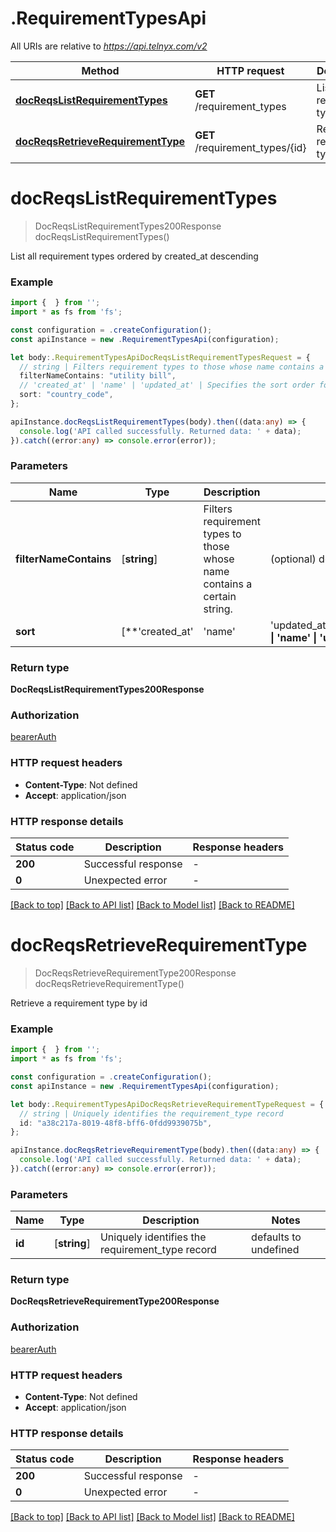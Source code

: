 # .RequirementTypesApi

All URIs are relative to *https://api.telnyx.com/v2*

Method | HTTP request | Description
------------- | ------------- | -------------
[**docReqsListRequirementTypes**](RequirementTypesApi.md#docReqsListRequirementTypes) | **GET** /requirement_types | List all requirement types
[**docReqsRetrieveRequirementType**](RequirementTypesApi.md#docReqsRetrieveRequirementType) | **GET** /requirement_types/{id} | Retrieve a requirement types


# **docReqsListRequirementTypes**
> DocReqsListRequirementTypes200Response docReqsListRequirementTypes()

List all requirement types ordered by created_at descending

### Example


```typescript
import {  } from '';
import * as fs from 'fs';

const configuration = .createConfiguration();
const apiInstance = new .RequirementTypesApi(configuration);

let body:.RequirementTypesApiDocReqsListRequirementTypesRequest = {
  // string | Filters requirement types to those whose name contains a certain string. (optional)
  filterNameContains: "utility bill",
  // 'created_at' | 'name' | 'updated_at' | Specifies the sort order for results. If you want to sort by a field in ascending order, include it as a sort parameter. If you want to sort in descending order, prepend a `-` in front of the field name. (optional)
  sort: "country_code",
};

apiInstance.docReqsListRequirementTypes(body).then((data:any) => {
  console.log('API called successfully. Returned data: ' + data);
}).catch((error:any) => console.error(error));
```


### Parameters

Name | Type | Description  | Notes
------------- | ------------- | ------------- | -------------
 **filterNameContains** | [**string**] | Filters requirement types to those whose name contains a certain string. | (optional) defaults to undefined
 **sort** | [**&#39;created_at&#39; | &#39;name&#39; | &#39;updated_at&#39;**]**Array<&#39;created_at&#39; &#124; &#39;name&#39; &#124; &#39;updated_at&#39;>** | Specifies the sort order for results. If you want to sort by a field in ascending order, include it as a sort parameter. If you want to sort in descending order, prepend a &#x60;-&#x60; in front of the field name. | (optional) defaults to undefined


### Return type

**DocReqsListRequirementTypes200Response**

### Authorization

[bearerAuth](README.md#bearerAuth)

### HTTP request headers

 - **Content-Type**: Not defined
 - **Accept**: application/json


### HTTP response details
| Status code | Description | Response headers |
|-------------|-------------|------------------|
**200** | Successful response |  -  |
**0** | Unexpected error |  -  |

[[Back to top]](#) [[Back to API list]](README.md#documentation-for-api-endpoints) [[Back to Model list]](README.md#documentation-for-models) [[Back to README]](README.md)

# **docReqsRetrieveRequirementType**
> DocReqsRetrieveRequirementType200Response docReqsRetrieveRequirementType()

Retrieve a requirement type by id

### Example


```typescript
import {  } from '';
import * as fs from 'fs';

const configuration = .createConfiguration();
const apiInstance = new .RequirementTypesApi(configuration);

let body:.RequirementTypesApiDocReqsRetrieveRequirementTypeRequest = {
  // string | Uniquely identifies the requirement_type record
  id: "a38c217a-8019-48f8-bff6-0fdd9939075b",
};

apiInstance.docReqsRetrieveRequirementType(body).then((data:any) => {
  console.log('API called successfully. Returned data: ' + data);
}).catch((error:any) => console.error(error));
```


### Parameters

Name | Type | Description  | Notes
------------- | ------------- | ------------- | -------------
 **id** | [**string**] | Uniquely identifies the requirement_type record | defaults to undefined


### Return type

**DocReqsRetrieveRequirementType200Response**

### Authorization

[bearerAuth](README.md#bearerAuth)

### HTTP request headers

 - **Content-Type**: Not defined
 - **Accept**: application/json


### HTTP response details
| Status code | Description | Response headers |
|-------------|-------------|------------------|
**200** | Successful response |  -  |
**0** | Unexpected error |  -  |

[[Back to top]](#) [[Back to API list]](README.md#documentation-for-api-endpoints) [[Back to Model list]](README.md#documentation-for-models) [[Back to README]](README.md)


